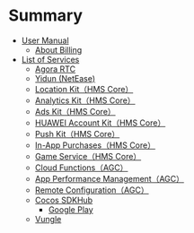# Summary
- [User Manual]()
    - [About Billing](about-billing.md)
- [List of Services]()
    - [Agora RTC](agora.md)
    - [Yidun (NetEase)](neteaseyidun.md)
    - [Location Kit（HMS Core）](hms-location.md)
    - [Analytics Kit（HMS Core）](hms-analytics.md)
    - [Ads Kit（HMS Core）](hms-ads.md)
    - [HUAWEI Account Kit（HMS Core）](hms-account.md)
    - [Push Kit（HMS Core）](hms-push.md)
    - [In-App Purchases（HMS Core）](hms-iap.md)
    - [Game Service（HMS Core）](hms-game.md)
    - [Cloud Functions（AGC）](agc-function.md)
    - [App Performance Management（AGC）](agc-apms.md)
    - [Remote Configuration（AGC）](agc-remoteconfig.md)
    - [Cocos SDKHub](sdkhub.md)
        - [Google Play](sdkhub-plugins/google-play.md)
    - [Vungle](vunglead.md)
